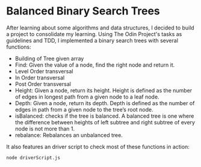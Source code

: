 # Balanced Binary Search Trees

After learning about some algorithms and data structures, I decided to build a project to consolidate my learning. Using The Odin Project's tasks as guidelines and TDD, I implemented a binary search trees with several functions:

* Building of Tree given array
* Find: Given the value of a node, find the right node and return it.
* Level Order transversal
* In Order transversal
* Post Order transversal
* Height: Given a node, return its height. Height is defined as the number of edges in longest path from a given node to a leaf node.
* Depth: Given a node, return its depth. Depth is defined as the number of edges in path from a given node to the tree’s root node.
* isBalanced: checks if the tree is balanced. A balanced tree is one where the difference between heights of left subtree and right subtree of every node is not more than 1.
* rebalance: Rebalances an unbalanced tree.

It also features an driver script to check most of these functions in action:

```bash 
node driverScript.js
```
